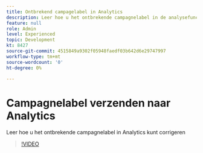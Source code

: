 ```yaml
---
title: Ontbrekend campagelabel in Analytics
description: Leer hoe u het ontbrekende campagnelabel in de analysefunctie kunt corrigeren
feature: null
role: Admin
level: Experienced
topic: Development
kt: 8427
source-git-commit: 4515849a9302f05948faedf03b642d6e29747997
workflow-type: tm+mt
source-wordcount: '0'
ht-degree: 0%

---
```



# Campagnelabel verzenden naar Analytics

Leer hoe u het ontbrekende campagnelabel in Analytics kunt corrigeren
>[!VIDEO](https://video.tv.adobe.com/v/335983?quality=12)
